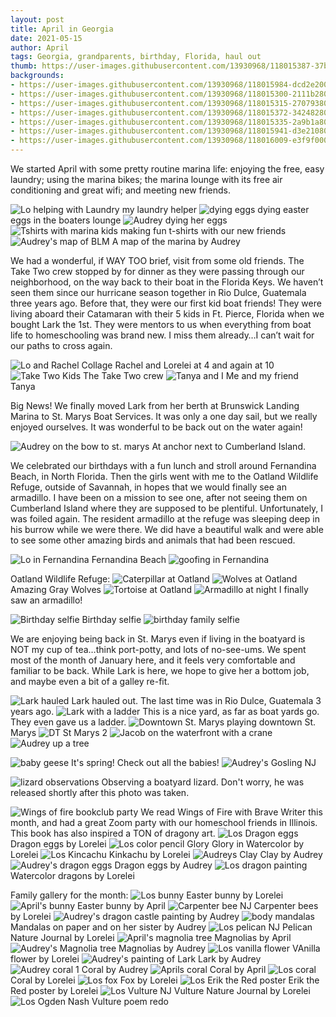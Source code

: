 ```yaml
---
layout: post
title: April in Georgia
date: 2021-05-15
author: April
tags: Georgia, grandparents, birthday, Florida, haul out  
thumb: https://user-images.githubusercontent.com/13930968/118015387-37b80980-b322-11eb-91ce-23f282216ad2.jpg
backgrounds: 
- https://user-images.githubusercontent.com/13930968/118015984-dcd2e200-b322-11eb-9c8b-2ca2b06a39a9.jpg
- https://user-images.githubusercontent.com/13930968/118015300-2111b280-b322-11eb-92f6-681664dfcd65.jpg
- https://user-images.githubusercontent.com/13930968/118015315-27079380-b322-11eb-8504-5127e5ff5d2f.jpg
- https://user-images.githubusercontent.com/13930968/118015372-34248280-b322-11eb-870f-bbb30c111431.jpg
- https://user-images.githubusercontent.com/13930968/118015335-2a9b1a80-b322-11eb-8e9c-59d21b4d8198.jpg
- https://user-images.githubusercontent.com/13930968/118015941-d3e21080-b322-11eb-8d6d-e0c7b81a937e.jpg
- https://user-images.githubusercontent.com/13930968/118016009-e3f9f000-b322-11eb-879e-845f6d96ccec.jpg
---
```




We started April with some pretty routine marina life: enjoying the free, easy laundry; using the marina bikes; the marina lounge with its free air conditioning and great wifi; and meeting new friends.

![Lo helping with Laundry](https://user-images.githubusercontent.com/13930968/118015295-1eaf5880-b322-11eb-85e9-387e4643c387.jpg)
my laundry helper
![dying eggs](https://user-images.githubusercontent.com/13930968/118015300-2111b280-b322-11eb-92f6-681664dfcd65.jpg)
dying easter eggs in the boaters lounge
![Audrey dying her eggs](https://user-images.githubusercontent.com/13930968/118015307-22db7600-b322-11eb-865f-db83029985af.jpg)
![Tshirts with marina kids](https://user-images.githubusercontent.com/13930968/118015322-2838c080-b322-11eb-854c-807d1c52851e.jpg)
making fun t-shirts with our new friends
![Audrey's map of BLM](https://user-images.githubusercontent.com/13930968/118015934-cfb5f300-b322-11eb-9445-c5b2edbba067.jpg)
A map of the marina by Audrey


We had a wonderful, if WAY TOO brief, visit from some old friends. The Take Two crew stopped by for dinner as they were passing through our neighborhood, on the way back to their boat in the Florida Keys. We haven’t seen them since our hurricane season together in Rio Dulce, Guatemala three years ago. Before that, they were our first kid boat friends! They were living aboard their Catamaran with their 5 kids in Ft. Pierce, Florida when we bought Lark the 1st. They were mentors to us when everything from boat life to homeschooling was brand new. I miss them already…I can’t wait for our paths to cross again. 

![Lo and Rachel Collage](https://user-images.githubusercontent.com/13930968/118015290-1d7e2b80-b322-11eb-82af-44488817e42a.jpg)
Rachel and Lorelei at 4 and again at 10
![Take Two Kids](https://user-images.githubusercontent.com/13930968/118015312-25d66680-b322-11eb-9ccb-2bee9513e4a8.jpg)
The Take Two crew
![Tanya and I](https://user-images.githubusercontent.com/13930968/118015315-27079380-b322-11eb-8504-5127e5ff5d2f.jpg)
Me and my friend Tanya

Big News! We finally moved Lark from her berth at Brunswick Landing Marina to St. Marys Boat Services. It was only a one day sail, but we really enjoyed ourselves. It was wonderful to be back out on the water again! 

![Audrey on the bow to st. marys](https://user-images.githubusercontent.com/13930968/118015331-2969ed80-b322-11eb-945c-531fd4bfc451.jpg)
At anchor next to Cumberland Island. 

We celebrated our birthdays with a fun lunch and stroll around Fernandina Beach, in North Florida. Then the girls went with me to the Oatland Wildlife Refuge, outside of Savannah,  in hopes that we would finally see an armadillo. I have been on a mission to see one, after not seeing them on Cumberland Island where they are supposed to be plentiful. Unfortunately, I was foiled again. The resident armadillo at the refuge was sleeping deep in his burrow while we were there. We did have a beautiful walk and were able to see some other amazing birds and animals that had been rescued. 

![Lo in Fernandina](https://user-images.githubusercontent.com/13930968/118015351-2f5fce80-b322-11eb-89ad-c108c675579a.jpg)
Fernandina Beach
![goofing in Fernandina](https://user-images.githubusercontent.com/13930968/118015360-31299200-b322-11eb-9031-a8a4b6cba8c1.jpg)


Oatland Wildlife Refuge:
![Caterpillar at Oatland](https://user-images.githubusercontent.com/13930968/118015365-32f35580-b322-11eb-992d-ac8d46423922.jpg)
![Wolves at Oatland](https://user-images.githubusercontent.com/13930968/118015372-34248280-b322-11eb-870f-bbb30c111431.jpg)
Amazing Gray Wolves
![Tortoise at Oatland](https://user-images.githubusercontent.com/13930968/118015378-35ee4600-b322-11eb-830f-8d90c0bb7d9a.jpg)
![Armadillo at night](https://user-images.githubusercontent.com/13930968/118015405-3be42700-b322-11eb-8841-00fdef1d7526.jpg)
I finally saw an armadillo! 


![Birthday selfie](https://user-images.githubusercontent.com/13930968/118015387-37b80980-b322-11eb-91ce-23f282216ad2.jpg)
Birthday selfie
![birthday family selfie](https://user-images.githubusercontent.com/13930968/118015397-38e93680-b322-11eb-987a-08d4b7834b52.jpg)

We are enjoying being back in St. Marys even if living in the boatyard is NOT my cup of tea…think  port-potty, and lots of no-see-ums. We spent most of the month of January here, and it feels very comfortable and familiar to be back.  While Lark is here, we hope to give her a bottom job, and maybe even a bit of a galley re-fit. 

![Lark hauled](https://user-images.githubusercontent.com/13930968/118015335-2a9b1a80-b322-11eb-8e9c-59d21b4d8198.jpg)
Lark hauled out. The last time was in Rio Dulce, Guatemala 3 years ago. 
![Lark with a ladder](https://user-images.githubusercontent.com/13930968/118015341-2cfd7480-b322-11eb-9e2e-c09dcb7bace2.jpg)
This is a nice yard, as far as boat yards go. They even gave us a ladder. 
![Downtown St. Marys](https://user-images.githubusercontent.com/13930968/118015410-3c7cbd80-b322-11eb-86a6-046390adf53d.jpg)
playing downtown St. Marys
![DT St Marys 2](https://user-images.githubusercontent.com/13930968/118015418-3e468100-b322-11eb-9a3a-70f36de18b50.jpg)
![Jacob on the waterfront with a crane](https://user-images.githubusercontent.com/13930968/118015435-41417180-b322-11eb-8355-52c18fdf60b8.jpg)
![Audrey up a tree](https://user-images.githubusercontent.com/13930968/118015446-443c6200-b322-11eb-9213-a1e2539e0930.jpg)

![baby geese](https://user-images.githubusercontent.com/13930968/118015454-47375280-b322-11eb-93e7-e36e356e2308.jpg)
It's spring! Check out all the babies!
![Audrey's Gosling NJ](https://user-images.githubusercontent.com/13930968/118016040-eb20fe00-b322-11eb-8f25-9242d6368cc7.jpg)

![lizard observations](https://user-images.githubusercontent.com/13930968/118015461-47cfe900-b322-11eb-824a-aa2d4ed708d1.jpg)
Observing a boatyard lizard. Don't worry, he was released shortly after this photo was taken. 

![Wings of fire bookclub party](https://user-images.githubusercontent.com/13930968/118015402-3ab2fa00-b322-11eb-88fc-173aaefbf0cd.jpg)
We read Wings of Fire with Brave Writer this month, and had a great Zoom party with our homeschool friends in Illinois. This book has also inspired a TON of dragony art. 
![Los Dragon eggs](https://user-images.githubusercontent.com/13930968/118016012-e52b1d00-b322-11eb-85a0-14592b9d5a61.jpg)
Dragon eggs by Lorelei
![Los color pencil Glory](https://user-images.githubusercontent.com/13930968/118016015-e5c3b380-b322-11eb-8b51-0d0a49e774b0.jpg)
Glory in Watercolor by Lorelei
![Los Kincachu](https://user-images.githubusercontent.com/13930968/118016018-e65c4a00-b322-11eb-8ce5-31113928bd8c.jpg)
Kinkachu by Lorelei
![Audreys Clay](https://user-images.githubusercontent.com/13930968/118016020-e6f4e080-b322-11eb-91a6-e20fead9e1c2.jpg)
Clay by Audrey
![Audrey's dragon eggs](https://user-images.githubusercontent.com/13930968/118016024-e6f4e080-b322-11eb-9ecc-9b35192d89b1.jpg)
Dragon eggs by Audrey
![Los dragon painting](https://user-images.githubusercontent.com/13930968/118015950-d6446a80-b322-11eb-9bb7-d3fef919e146.jpg)
Watercolor dragons by Lorelei


Family gallery for the month:
![Los bunny](https://user-images.githubusercontent.com/13930968/118015906-c9277b80-b322-11eb-8f75-c9ab8bb65b05.jpg)
Easter bunny by Lorelei
![April's bunny](https://user-images.githubusercontent.com/13930968/118015926-cdec2f80-b322-11eb-982f-cad5a44ec037.jpg)
Easter bunny by April
![Carpenter bee NJ](https://user-images.githubusercontent.com/13930968/118015937-d2184d00-b322-11eb-9d33-0f148528884e.jpg)
Carpenter bees by Lorelei
![Audrey's dragon castle painting](https://user-images.githubusercontent.com/13930968/118015941-d3e21080-b322-11eb-8d6d-e0c7b81a937e.jpg)
by Audrey
![body mandalas](https://user-images.githubusercontent.com/13930968/118015945-d5133d80-b322-11eb-87d7-6a95b287e1bb.jpg)
Mandalas on paper and on her sister by Audrey
![Los pelican NJ](https://user-images.githubusercontent.com/13930968/118015964-d8a6c480-b322-11eb-92b4-c5cde5f070e5.jpg)
Pelican Nature Journal by Lorelei
![April's magnolia tree](https://user-images.githubusercontent.com/13930968/118015967-da708800-b322-11eb-9657-31eee57f81e3.jpg)
Magnolias by April
![Audrey's Magnolia tree](https://user-images.githubusercontent.com/13930968/118015971-db091e80-b322-11eb-95ec-fe1e242286a8.jpg)
Magnolias by Audrey
![Los vanilla flower](https://user-images.githubusercontent.com/13930968/118015976-dba1b500-b322-11eb-9784-21d008bba9d0.jpg)
VAnilla flower by Lorelei
![Audrey's painting of Lark](https://user-images.githubusercontent.com/13930968/118015984-dcd2e200-b322-11eb-9c8b-2ca2b06a39a9.jpg)
Lark by Audrey
![Audrey coral 1](https://user-images.githubusercontent.com/13930968/118015986-de040f00-b322-11eb-8f43-f60f62e9c53c.jpg)
Coral by Audrey
![Aprils coral](https://user-images.githubusercontent.com/13930968/118015999-dfcdd280-b322-11eb-90fe-c842b682c843.jpg)
Coral by April
![Los coral](https://user-images.githubusercontent.com/13930968/118016003-e1979600-b322-11eb-8ab8-6b2b82c5177d.jpg)
Coral by Lorelei
![Los fox](https://user-images.githubusercontent.com/13930968/118016009-e3f9f000-b322-11eb-879e-845f6d96ccec.jpg)
Fox by Lorelei
![Los Erik the Red poster](https://user-images.githubusercontent.com/13930968/118016027-e78d7700-b322-11eb-9915-3ab486753a9e.jpg)
Erik the Red poster by Lorelei
![Los Vulture NJ](https://user-images.githubusercontent.com/13930968/118016033-e8bea400-b322-11eb-9235-cab8a7289e60.jpg)
Vulture Nature Journal by Lorelei
![Los Ogden Nash Vulture poem redo](https://user-images.githubusercontent.com/13930968/118016036-e9efd100-b322-11eb-9924-8e422f035805.jpg)


